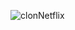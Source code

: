 ![clonNetflix](https://user-images.githubusercontent.com/89085980/227809315-2cbc1cb6-db59-4ab9-a623-0e036a775bf8.jpg)


